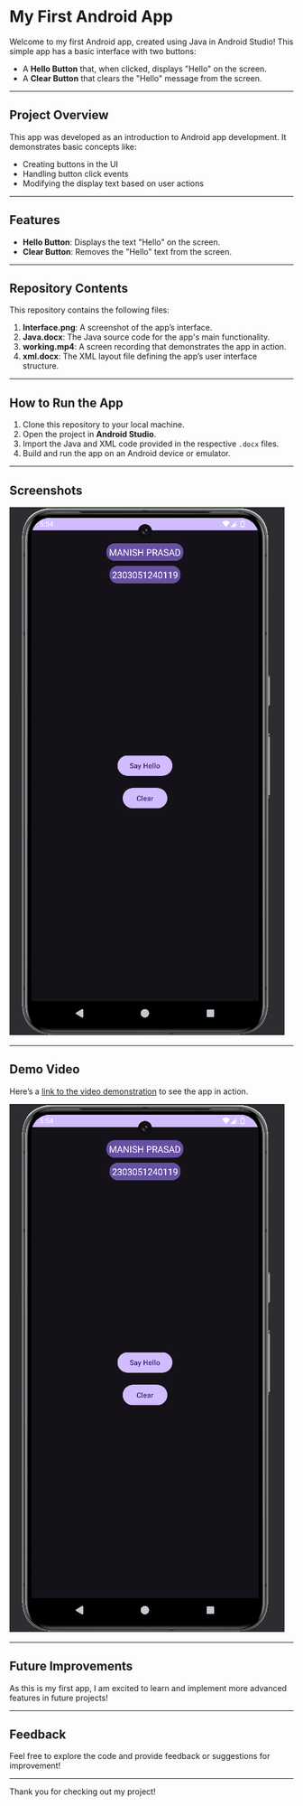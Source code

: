 # My First Android App

Welcome to my first Android app, created using Java in Android Studio! This simple app has a basic interface with two buttons:
- A **Hello Button** that, when clicked, displays "Hello" on the screen.
- A **Clear Button** that clears the "Hello" message from the screen.

---

## Project Overview

This app was developed as an introduction to Android app development. It demonstrates basic concepts like:
- Creating buttons in the UI
- Handling button click events
- Modifying the display text based on user actions

---

## Features

- **Hello Button**: Displays the text "Hello" on the screen.
- **Clear Button**: Removes the "Hello" text from the screen.

---

## Repository Contents

This repository contains the following files:

1. **Interface.png**: A screenshot of the app’s interface.
2. **Java.docx**: The Java source code for the app's main functionality.
3. **working.mp4**: A screen recording that demonstrates the app in action.
4. **xml.docx**: The XML layout file defining the app’s user interface structure.

---

## How to Run the App

1. Clone this repository to your local machine.
2. Open the project in **Android Studio**.
3. Import the Java and XML code provided in the respective `.docx` files.
4. Build and run the app on an Android device or emulator.

---

## Screenshots

![App Interface](Interface.png)

---

## Demo Video

Here’s a [link to the video demonstration](https://drive.google.com/file/d/1lPc5pP2NPZK4c1_j8RJY0lU1oIgLwmJZ/view?usp=sharing) to see the app in action.

[![Watch the video](Interface.png)](https://drive.google.com/file/d/1lPc5pP2NPZK4c1_j8RJY0lU1oIgLwmJZ/view?usp=sharing)

---

## Future Improvements

As this is my first app, I am excited to learn and implement more advanced features in future projects!

---

## Feedback

Feel free to explore the code and provide feedback or suggestions for improvement!

---

Thank you for checking out my project!
